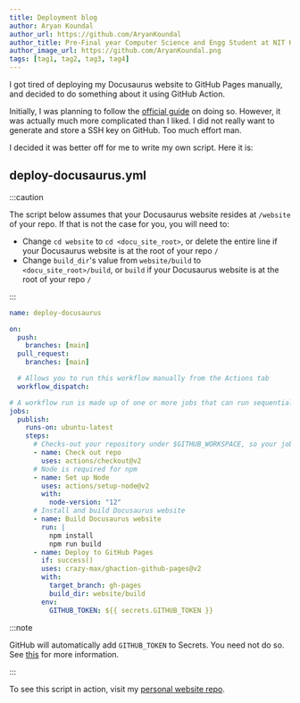 ```yaml
---
title: Deployment blog
author: Aryan Koundal
author_url: https://github.com/AryanKoundal
author_title: Pre-Final year Computer Science and Engg Student at NIT Hamirpur
author_image_url: https://github.com/AryanKoundal.png
tags: [tag1, tag2, tag3, tag4]
---
```


I got tired of deploying my Docusaurus website to GitHub Pages manually, and decided to do something about it using GitHub Action.

Initially, I was planning to follow the [official guide](https://v2.docusaurus.io/docs/deployment#triggering-deployment-with-github-actions) on doing so. However, it was actually much more complicated than I liked. I did not really want to generate and store a SSH key on GitHub. Too much effort man.

I decided it was better off for me to write my own script. Here it is:

<!--truncate-->

## deploy-docusaurus.yml

:::caution

The script below assumes that your Docusaurus website resides at `/website` of your repo. If that is not the case for you, you will need to:

- Change `cd website` to `cd <docu_site_root>`, or delete the entire line if your Docusaurus website is at the root of your repo `/`
- Change `build_dir`'s value from `website/build` to `<docu_site_root>/build`, or `build` if your Docusaurus website is at the root of your repo `/`

:::

```yml
name: deploy-docusaurus

on:
  push:
    branches: [main]
  pull_request:
    branches: [main]

  # Allows you to run this workflow manually from the Actions tab
  workflow_dispatch:

# A workflow run is made up of one or more jobs that can run sequentially or in parallel
jobs:
  publish:
    runs-on: ubuntu-latest
    steps:
      # Checks-out your repository under $GITHUB_WORKSPACE, so your job can access it
      - name: Check out repo
        uses: actions/checkout@v2
      # Node is required for npm
      - name: Set up Node
        uses: actions/setup-node@v2
        with:
          node-version: "12"
      # Install and build Docusaurus website
      - name: Build Docusaurus website
        run: |
          npm install 
          npm run build
      - name: Deploy to GitHub Pages
        if: success()
        uses: crazy-max/ghaction-github-pages@v2
        with:
          target_branch: gh-pages
          build_dir: website/build
        env:
          GITHUB_TOKEN: ${{ secrets.GITHUB_TOKEN }}
```

:::note

GitHub will automatically add `GITHUB_TOKEN` to Secrets. You need not do so. See [this](https://docs.github.com/en/actions/reference/authentication-in-a-workflow) for more information.

:::

To see this script in action, visit my [personal website repo](https://github.com/AryanKoundal/kaya-folio/actions).
